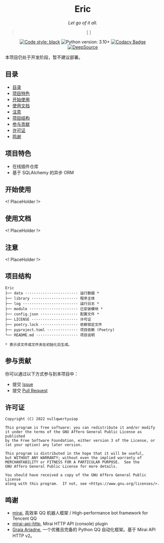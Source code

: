 <div align="center">

# Eric

_Let go of it all._

[//]: # (Let go of it all, close your eyes, and sink into this bottomless pool.)

> [ ]

[![Code style: black](https://img.shields.io/badge/code%20style-black-000000.svg)](https://github.com/psf/black)
![Python version: 3.10+](https://img.shields.io/badge/python-3.10+-blue.svg)
[![Codacy Badge](https://app.codacy.com/project/badge/Grade/624187ab6cd5409188dd86fcfe9f0443)](https://www.codacy.com/gh/nullqwertyuiop/Eric/dashboard?utm_source=github.com&amp;utm_medium=referral&amp;utm_content=nullqwertyuiop/Eric&amp;utm_campaign=Badge_Grade)
[![DeepSource](https://deepsource.io/gh/nullqwertyuiop/Eric.svg/?label=active+issues&token=B3VBW5DBd_og4EPma6Cgk3E7)](https://deepsource.io/gh/nullqwertyuiop/Eric/?ref=repository-badge)

</div>

本项目仍处于开发阶段，暂不建议部署。

## 目录
  * [目录](#目录)
  * [项目特色](#项目特色)
  * [开始使用](#项目部署)
  * [使用文档](#使用文档)
  * [注意](#注意)
  * [项目结构](#项目结构)
  * [参与贡献](#参与贡献)
  * [许可证](#许可证)
  * [鸣谢](#鸣谢)

## 项目特色

  * 在线插件仓库
  * 基于 SQLAlchemy 的异步 ORM

## 开始使用

<! PlaceHolder !>

## 使用文档

<! PlaceHolder !>

## 注意

<! PlaceHolder !>

## 项目结构

```
Eric
├── data ························ 运行数据 *
├── library ····················· 程序主体
├── log ························· 运行日志 *
├── module ······················ 已安装模块 *
├── config.json ················· 配置文件 *
├── LICENSE ····················· 许可证
├── poetry.lock ················· 依赖锁定文件
├── pyproject.toml ·············· 项目依赖 (Poetry)
└── README.md ··················· 项目说明

* 表示该文件或文件夹在初始化后生成。
```

## 参与贡献

你可以通过以下方式参与到本项目中：

  * 提交 [Issue]()
  * 提交 [Pull Request]()

## 许可证

    Copyright (C) 2022 nullqwertyuiop

    This program is free software: you can redistribute it and/or modify
    it under the terms of the GNU Affero General Public License as published
    by the Free Software Foundation, either version 3 of the License, or
    (at your option) any later version.

    This program is distributed in the hope that it will be useful,
    but WITHOUT ANY WARRANTY; without even the implied warranty of
    MERCHANTABILITY or FITNESS FOR A PARTICULAR PURPOSE.  See the
    GNU Affero General Public License for more details.

    You should have received a copy of the GNU Affero General Public License
    along with this program.  If not, see <https://www.gnu.org/licenses/>.

## 鸣谢

  * [mirai](https://github.com/mamoe/mirai), 高效率 QQ 机器人框架 / High-performance bot framework for Tencent QQ
  * [mirai-api-http](https://github.com/project-mirai/mirai-api-http), Mirai HTTP API (console) plugin
  * [Graia Ariadne](https://github.com/GraiaProject/Ariadne), 一个优雅且完备的 Python QQ 自动化框架。基于 Mirai API HTTP v2。
